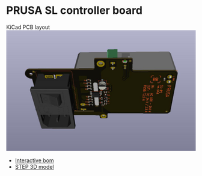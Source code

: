 # PRUSA SL controller board

KiCad PCB layout
![PCB](rev.1.4.1/sl-ps-141.jpg)

* [Interactive bom](http://htmlpreview.github.io/?https://github.com/prusa3d/SL-PS-PCB/blob/master/rev.1.4.1/ibom.html)
* [STEP 3D model](rev.1.4.1/sl-ps-141.step)
